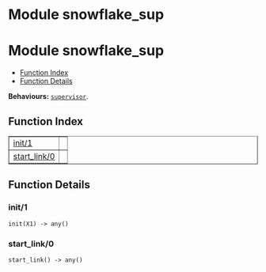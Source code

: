 Module snowflake_sup
====================


<h1>Module snowflake_sup</h1>

* [Function Index](#index)
* [Function Details](#functions)






__Behaviours:__ [`supervisor`](supervisor.md).

<h2><a name="index">Function Index</a></h2>



<table width="100%" border="1" cellspacing="0" cellpadding="2" summary="function index"><tr><td valign="top"><a href="#init-1">init/1</a></td><td></td></tr><tr><td valign="top"><a href="#start_link-0">start_link/0</a></td><td></td></tr></table>




<h2><a name="functions">Function Details</a></h2>


<a name="init-1"></a>

<h3>init/1</h3>





`init(X1) -> any()`

<a name="start_link-0"></a>

<h3>start_link/0</h3>





`start_link() -> any()`


